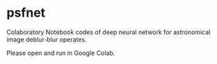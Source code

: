 # psfnet

Colaboratory Notebook codes of deep neural network for astronomical image deblur-blur operates.

Please open and run in Google Colab.
